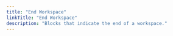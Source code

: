 ```yaml
---
title: "End Workspace"
linkTitle: "End Workspace"
description: "Blocks that indicate the end of a workspace."
---
```

